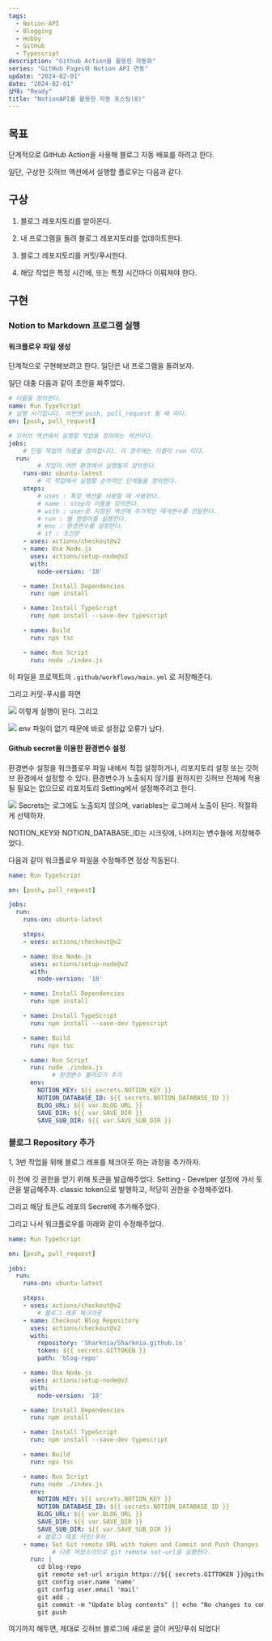 ```yaml
---
tags:
  - Notion-API
  - Blogging
  - Hobby
  - GitHub
  - Typescript
description: "Github Action을 활용한 자동화"
series: "GitHub Pages와 Notion API 연동"
update: "2024-02-01"
date: "2024-02-01"
상태: "Ready"
title: "NotionAPI를 활용한 자동 포스팅(8)"
---
```

## 목표

단계적으로 GitHub Action을 사용해 블로그 자동 배포를 하려고 한다. 

일단, 구상한 깃허브 액션에서 실행할 플로우는 다음과 같다. 

## 구상

1. 블로그 레포지토리를 받아온다. 

1. 내 프로그램을 돌려 블로그 레포지토리를 업데이트한다. 

1. 블로그 레포지토리를 커밋/푸시한다. 

1. 해당 작업은 특정 시간에, 또는 특정 시간마다 이뤄져야 한다. 

## 구현

### Notion to Markdown 프로그램 실행

#### 워크플로우 파일 생성

단계적으로 구현해보려고 한다. 일단은 내 프로그램을 돌려보자. 

일단 대충 다음과 같이 초안을 짜주었다. 

```yaml
# 이름을 정의한다. 
name: Run TypeScript
# 실행 시기입니다. 이번엔 push, pull_request 될 때 이다. 
on: [push, pull_request]

# 깃허브 액션에서 실행할 작업을 정의하는 섹션이다.
jobs:
	# 단일 작업의 이름을 정의합니다. 이 경우에는 이름이 run 이다.
  run:
		# 작업이 어떤 환경에서 실행될지 정의한다. 
    runs-on: ubuntu-latest
		# 각 작업에서 실행할 순차적인 단계들을 정의한다. 
    steps:
		# uses : 특정 액션을 사용할 때 사용한다.
		# name : step의 이름을 정의한다.
		# with : user로 지정된 액션에 추가적인 매개변수를 전달한다. 
		# run : 쉘 명령어를 실행한다. 
		# env : 환경변수를 설정한다. 
		# if : 조건문
    - uses: actions/checkout@v2
    - name: Use Node.js
      uses: actions/setup-node@v2
      with:
        node-version: '18'

    - name: Install Dependencies
      run: npm install

    - name: Install TypeScript
      run: npm install --save-dev typescript

    - name: Build
      run: npx tsc

    - name: Run Script
      run: node ./index.js
```

이 파일을 프로젝트의 `.github/workflows/main.yml` 로 저장해준다.

그리고 커밋-푸시를 하면 

  

![](image1.png)
이렇게 실행이 된다. 그리고

![](image2.png)
env 파일이 없기 때문에 바로 설정값 오류가 났다. 

#### Github secret을 이용한 환경변수 설정

환경변수 설정을 워크플로우 파일 내에서 직접 설정하거나, 리포지토리 설정 또는 깃허브 환경에서 설정할 수 있다. 환경변수가 노출되지 않기를 원하지만 깃허브 전체에 적용될 필요는 없으므로 리포지토리 Setting에서 설정해주려고 한다. 

![](image3.png)
Secrets는 로그에도 노출되지 않으며, variables는 로그에서 노출이 된다. 적절하게 선택하자. 

NOTION_KEY와 NOTION_DATABASE_ID는 시크릿에, 나머지는 변수들에 저장해주었다. 

다음과 같이 워크플로우 파일을 수정해주면 정상 작동된다. 

```yaml
name: Run TypeScript

on: [push, pull_request]

jobs:
  run:
    runs-on: ubuntu-latest

    steps:
    - uses: actions/checkout@v2

    - name: Use Node.js
      uses: actions/setup-node@v2
      with:
        node-version: '18'

    - name: Install Dependencies
      run: npm install

    - name: Install TypeScript
      run: npm install --save-dev typescript

    - name: Build
      run: npx tsc

    - name: Run Script
      run: node ./index.js
			# 환경변수 불러오기 추가 
      env:
        NOTION_KEY: ${{ secrets.NOTION_KEY }}
        NOTION_DATABASE_ID: ${{ secrets.NOTION_DATABASE_ID }}
        BLOG_URL: ${{ var.BLOG_URL }}
        SAVE_DIR: ${{ var.SAVE_DIR }}
        SAVE_SUB_DIR: ${{ var.SAVE_SUB_DIR }}
```

### 블로그 Repository 추가 

1, 3번 작업을 위해 블로그 레포를 체크아웃 하는 과정을 추가하자. 

이 전에 깃 권한을 얻기 위해 토큰을 발급해주었다. Setting - Develper 설정에 가서 토큰을 발급해주자. classic token으로 발행하고, 적당히 권한을 수정해주었다. 

그리고 해당 토큰도 레포의 Secret에 추가해주었다. 

그리고 나서 워크플로우를 아래와 같이 수정해주었다. 

```yaml
name: Run TypeScript

on: [push, pull_request]

jobs:
  run:
    runs-on: ubuntu-latest

    steps:
    - uses: actions/checkout@v2
		# 블로그 레포 체크아웃
    - name: Checkout Blog Repository
      uses: actions/checkout@v2
      with:
        repository: 'Sharknia/Sharknia.github.io'
        token: ${{ secrets.GITTOKEN }}
        path: 'blog-repo'

    - name: Use Node.js
      uses: actions/setup-node@v2
      with:
        node-version: '18'

    - name: Install Dependencies
      run: npm install

    - name: Install TypeScript
      run: npm install --save-dev typescript

    - name: Build
      run: npx tsc

    - name: Run Script
      run: node ./index.js
      env:
        NOTION_KEY: ${{ secrets.NOTION_KEY }}
        NOTION_DATABASE_ID: ${{ secrets.NOTION_DATABASE_ID }}
        BLOG_URL: ${{ var.BLOG_URL }}
        SAVE_DIR: ${{ var.SAVE_DIR }}
        SAVE_SUB_DIR: ${{ var.SAVE_SUB_DIR }}
		# 블로그 레포 커밋/푸쉬
    - name: Set Git remote URL with token and Commit and Push Changes
			# 다른 저장소이므로 git remote set-url을 실행한다. 
      run: |
        cd blog-repo
        git remote set-url origin https://${{ secrets.GITTOKEN }}@github.com/name/name.github.io
        git config user.name 'name'
        git config user.email 'mail'
        git add .
        git commit -m "Update blog contents" || echo "No changes to commit"
        git push
```

여기까지 해두면, 제대로 깃허브 블로그에 새로운 글이 커밋/푸쉬 되었다!

